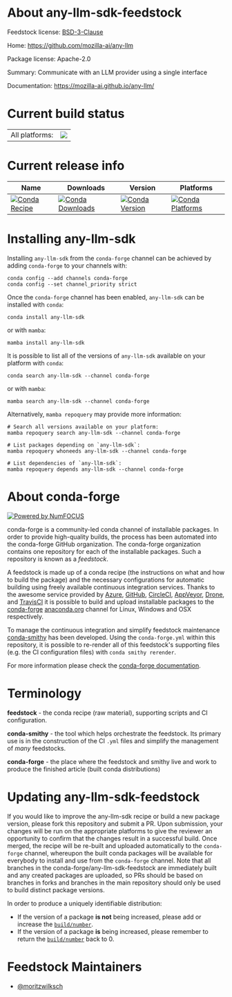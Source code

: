 About any-llm-sdk-feedstock
===========================

Feedstock license: [BSD-3-Clause](https://github.com/conda-forge/any-llm-sdk-feedstock/blob/main/LICENSE.txt)

Home: https://github.com/mozilla-ai/any-llm

Package license: Apache-2.0

Summary: Communicate with an LLM provider using a single interface

Documentation: https://mozilla-ai.github.io/any-llm/

Current build status
====================


<table><tr><td>All platforms:</td>
    <td>
      <a href="https://dev.azure.com/conda-forge/feedstock-builds/_build/latest?definitionId=26360&branchName=main">
        <img src="https://dev.azure.com/conda-forge/feedstock-builds/_apis/build/status/any-llm-sdk-feedstock?branchName=main">
      </a>
    </td>
  </tr>
</table>

Current release info
====================

| Name | Downloads | Version | Platforms |
| --- | --- | --- | --- |
| [![Conda Recipe](https://img.shields.io/badge/recipe-any--llm--sdk-green.svg)](https://anaconda.org/conda-forge/any-llm-sdk) | [![Conda Downloads](https://img.shields.io/conda/dn/conda-forge/any-llm-sdk.svg)](https://anaconda.org/conda-forge/any-llm-sdk) | [![Conda Version](https://img.shields.io/conda/vn/conda-forge/any-llm-sdk.svg)](https://anaconda.org/conda-forge/any-llm-sdk) | [![Conda Platforms](https://img.shields.io/conda/pn/conda-forge/any-llm-sdk.svg)](https://anaconda.org/conda-forge/any-llm-sdk) |

Installing any-llm-sdk
======================

Installing `any-llm-sdk` from the `conda-forge` channel can be achieved by adding `conda-forge` to your channels with:

```
conda config --add channels conda-forge
conda config --set channel_priority strict
```

Once the `conda-forge` channel has been enabled, `any-llm-sdk` can be installed with `conda`:

```
conda install any-llm-sdk
```

or with `mamba`:

```
mamba install any-llm-sdk
```

It is possible to list all of the versions of `any-llm-sdk` available on your platform with `conda`:

```
conda search any-llm-sdk --channel conda-forge
```

or with `mamba`:

```
mamba search any-llm-sdk --channel conda-forge
```

Alternatively, `mamba repoquery` may provide more information:

```
# Search all versions available on your platform:
mamba repoquery search any-llm-sdk --channel conda-forge

# List packages depending on `any-llm-sdk`:
mamba repoquery whoneeds any-llm-sdk --channel conda-forge

# List dependencies of `any-llm-sdk`:
mamba repoquery depends any-llm-sdk --channel conda-forge
```


About conda-forge
=================

[![Powered by
NumFOCUS](https://img.shields.io/badge/powered%20by-NumFOCUS-orange.svg?style=flat&colorA=E1523D&colorB=007D8A)](https://numfocus.org)

conda-forge is a community-led conda channel of installable packages.
In order to provide high-quality builds, the process has been automated into the
conda-forge GitHub organization. The conda-forge organization contains one repository
for each of the installable packages. Such a repository is known as a *feedstock*.

A feedstock is made up of a conda recipe (the instructions on what and how to build
the package) and the necessary configurations for automatic building using freely
available continuous integration services. Thanks to the awesome service provided by
[Azure](https://azure.microsoft.com/en-us/services/devops/), [GitHub](https://github.com/),
[CircleCI](https://circleci.com/), [AppVeyor](https://www.appveyor.com/),
[Drone](https://cloud.drone.io/welcome), and [TravisCI](https://travis-ci.com/)
it is possible to build and upload installable packages to the
[conda-forge](https://anaconda.org/conda-forge) [anaconda.org](https://anaconda.org/)
channel for Linux, Windows and OSX respectively.

To manage the continuous integration and simplify feedstock maintenance
[conda-smithy](https://github.com/conda-forge/conda-smithy) has been developed.
Using the ``conda-forge.yml`` within this repository, it is possible to re-render all of
this feedstock's supporting files (e.g. the CI configuration files) with ``conda smithy rerender``.

For more information please check the [conda-forge documentation](https://conda-forge.org/docs/).

Terminology
===========

**feedstock** - the conda recipe (raw material), supporting scripts and CI configuration.

**conda-smithy** - the tool which helps orchestrate the feedstock.
                   Its primary use is in the construction of the CI ``.yml`` files
                   and simplify the management of *many* feedstocks.

**conda-forge** - the place where the feedstock and smithy live and work to
                  produce the finished article (built conda distributions)


Updating any-llm-sdk-feedstock
==============================

If you would like to improve the any-llm-sdk recipe or build a new
package version, please fork this repository and submit a PR. Upon submission,
your changes will be run on the appropriate platforms to give the reviewer an
opportunity to confirm that the changes result in a successful build. Once
merged, the recipe will be re-built and uploaded automatically to the
`conda-forge` channel, whereupon the built conda packages will be available for
everybody to install and use from the `conda-forge` channel.
Note that all branches in the conda-forge/any-llm-sdk-feedstock are
immediately built and any created packages are uploaded, so PRs should be based
on branches in forks and branches in the main repository should only be used to
build distinct package versions.

In order to produce a uniquely identifiable distribution:
 * If the version of a package **is not** being increased, please add or increase
   the [``build/number``](https://docs.conda.io/projects/conda-build/en/latest/resources/define-metadata.html#build-number-and-string).
 * If the version of a package **is** being increased, please remember to return
   the [``build/number``](https://docs.conda.io/projects/conda-build/en/latest/resources/define-metadata.html#build-number-and-string)
   back to 0.

Feedstock Maintainers
=====================

* [@moritzwilksch](https://github.com/moritzwilksch/)

